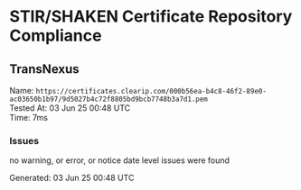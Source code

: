 # STIR/SHAKEN Certificate Repository Compliance

## TransNexus

Name: `https://certificates.clearip.com/000b56ea-b4c8-46f2-89e0-ac03650b1b97/9d5027b4c72f8805bd9bcb7748b3a7d1.pem`\
Tested At: 03 Jun 25 00:48 UTC\
Time: 7ms

### Issues

no warning, or error, or notice date level issues were found

Generated: 03 Jun 25 00:48 UTC
